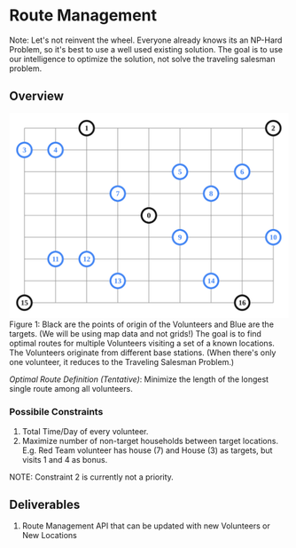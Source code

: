 # Route Management
Note: Let's not reinvent the wheel. Everyone already knows its an NP-Hard Problem, so it's best to use a well used existing solution. The goal is to use our intelligence to optimize the solution, not solve the traveling salesman problem.

## Overview 
![Volunteer Route Problem](vrp_starts_ends.svg)
Figure 1: Black are the points of origin of the Volunteers and Blue are the targets. (We will be using map data and not grids!)
The goal is to find optimal routes for multiple Volunteers visiting a set of a known locations. The Volunteers originate from different base stations. (When there's only one volunteer, it reduces to the Traveling Salesman Problem.)

*Optimal Route Definition (Tentative)*: Minimize the length of the longest single route among all volunteers.

### Possibile Constraints
1. Total Time/Day of every volunteer.
2. Maximize number of non-target households between target locations. E.g. Red Team volunteer has house (7) and House (3) as targets, but visits 1 and 4 as bonus.

NOTE: Constraint 2 is currently not a priority.

## Deliverables
1. Route Management API that can be updated with new Volunteers or New Locations

